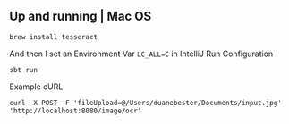 ## Up and running | Mac OS

```
brew install tesseract
```

And then I set an Environment Var `LC_ALL=C` in IntelliJ Run Configuration

```
sbt run
```

Example cURL

```
curl -X POST -F 'fileUpload=@/Users/duanebester/Documents/input.jpg' 'http://localhost:8080/image/ocr'
```